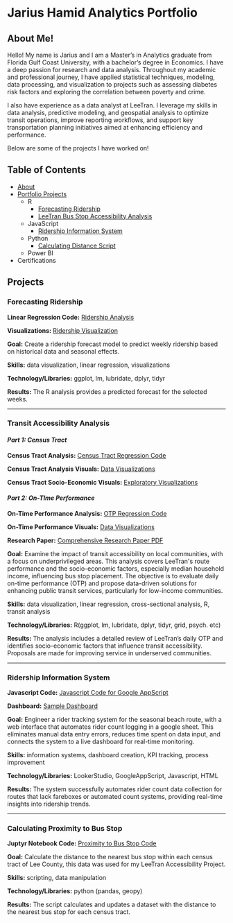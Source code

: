 # Jarius Hamid Analytics Portfolio
## About Me!

Hello! My name is Jarius and I am a Master’s in Analytics graduate from Florida Gulf Coast University, with a bachelor’s degree in Economics. I have a deep passion for research and data analysis. Throughout my academic and professional journey, I have applied statistical techniques, modeling, data processing, and visualization to projects such as assessing diabetes risk factors and exploring the correlation between poverty and crime. 

I also have experience as a data analyst at LeeTran. I leverage my skills in data analysis, predictive modeling, and geospatial analysis to optimize transit operations, improve reporting workflows, and support key transportation planning initiatives aimed at enhancing efficiency and performance.

Below are some of the projects I have worked on!



## Table of Contents
* [About](https://github.com/Jariush/Analytics-Portfoilio/blob/main/README.md#About-me)
* [Portfolio Projects](https://github.com/Jariush/Analytics-Portfoilio/blob/main/README.md#projects)
  * R
    * [Forecasting Ridership](https://github.com/Jariush/Analytics-Portfoilio/blob/main/README.md#forecasting-ridership)
    * [LeeTran Bus Stop Accessibility Analysis](https://github.com/Jariush/Analytics-Portfoilio/blob/main/README.md#Transit-Accessibility-Analysis)
  * JavaScript
    * [Ridership Information System](https://github.com/Jariush/Analytics-Portfoilio/blob/main/README.md#ridership-information-system)
  * Python
    * [Calculating Distance Script](https://github.com/Jariush/Analytics-Portfoilio/blob/main/README.md#calculating-proximity-to-bus-stop)
  * Power BI
* Certifications



## Projects


### Forecasting Ridership
**Linear Regression Code:** [Ridership Analysis](https://github.com/Jariush/Analytics-Portfoilio/blob/main/Ridership%20Forecasting/Forecasting%20Ridership%20lm.R) 

**Visualizations:** [Ridership Visualization](https://github.com/Jariush/Analytics-Portfoilio/blob/main/Ridership%20Forecasting/Visualizations.pdf)

**Goal:** Create a ridership forecast model to predict weekly ridership based on historical data and seasonal effects.

**Skills:** data visualization, linear regression, visualizations

**Technology/Libraries:** ggplot, lm, lubridate, dplyr, tidyr

**Results:** The R analysis provides a predicted forecast for the selected weeks.

---

### Transit Accessibility Analysis

#### *Part 1: Census Tract*

**Census Tract Analysis:** [Census Tract Regression Code](https://github.com/Jariush/Analytics-Portfoilio/blob/main/Regression%20Project/Census-Project.md) 

**Census Tract Analysis Visuals:** [Data Visualizations](https://github.com/Jariush/Analytics-Portfoilio/tree/main/Regression-Visuals) 

**Census Tract Socio-Economic Visuals:** [Exploratory Visualizations](https://github.com/Jariush/Analytics-Portfoilio/tree/main/Census-Tract%20Visuals)

#### *Part 2: On-TIme Performance*

**On-Time Performance Analysis:** [OTP Regression Code](https://github.com/Jariush/Analytics-Portfoilio/blob/main/Regression%20Project/OTP-Analysis.md)

**On-Time Performance Visuals:** [Data Visualizations](https://github.com/Jariush/Analytics-Portfoilio/tree/main/OTP%20Visualizations)

**Research Paper:** [Comprehensive Research Paper PDF](https://github.com/Jariush/Analytics-Portfoilio/blob/main/Regression%20Project/Hamid_LeeTran%20Case%20Study.pdf)

**Goal:** Examine the impact of transit accessibility on local communities, with a focus on underprivileged areas. This analysis covers LeeTran's route performance and the socio-economic factors, especially median household income, influencing bus stop placement. The objective is to evaluate daily on-time performance (OTP) and propose data-driven solutions for enhancing public transit services, particularly for low-income communities.

**Skills:** data visualization, linear regression, cross-sectional analysis, R, transit analysis

**Technology/Libraries:** R(ggplot, lm, lubridate, dplyr, tidyr, grid, psych. etc)

**Results:** The analysis includes a detailed review of LeeTran’s daily OTP and identifies socio-economic factors that influence transit accessibility. Proposals are made for improving service in underserved communities.

---

### Ridership Information System
**Javascript Code:** [Javascript Code for Google AppScript](https://github.com/Jariush/Analytics-Portfoilio/blob/main/Ridership%20Information%20System/add%20rider.gs)

**Dashboard:** [Sample Dashboard](https://github.com/Jariush/Analytics-Portfoilio/blob/main/Ridership%20Information%20System/Ridership%20Dashboard.png)

**Goal:** Engineer a rider tracking system for the seasonal beach route, with a web interface that automates rider count logging in a google sheet. This eliminates manual data entry errors, reduces time spent on data input, and connects the system to a live dashboard for real-time monitoring.

**Skills:** information systems, dashboard creation, KPI tracking, process improvement

**Technology/Libraries:** LookerStudio, GoogleAppScript, Javascript, HTML 

**Results:** The system successfully automates rider count data collection for routes that lack fareboxes or automated count systems, providing real-time insights into ridership trends.

---

### Calculating Proximity to Bus Stop 
**Juptyr Notebook Code:** [Proximity to Bus Stop Code](https://github.com/Jariush/Analytics-Portfoilio/blob/main/Distance%20From%20Stop%20Script/Distance-From-Stop.ipynb)

**Goal:** Calculate the distance to the nearest bus stop within each census tract of Lee County, this data was used for my LeeTran Accessibility Project.

**Skills:** scripting, data manipulation

**Technology/Libraries:** python (pandas, geopy) 

**Results:** The script calculates and updates a dataset with the distance to the nearest bus stop for each census tract.



